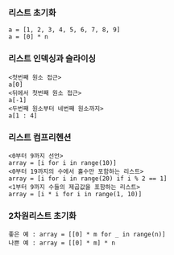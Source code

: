 ### 리스트 초기화
```
a = [1, 2, 3, 4, 5, 6, 7, 8, 9]
a = [0] * n
```

### 리스트 인덱싱과 슬라이싱
```
<첫번째 원소 접근>
a[0] 
<뒤에서 첫번째 원소 접근>
a[-1]
<두번째 원소부터 네번째 원소까지>
a[1 : 4]
```

### 리스트 컴프리헨션
```
<0부터 9까지 선언>
array = [i for i in range(10)]
<0부터 19까지의 수에서 홀수만 포함하는 리스트>
array = [i for i in range(20) if i % 2 == 1]
<1부터 9까지 수들의 제곱값을 포함하는 리스트>
array = [i * i for i in range(1, 10)]
```
### 2차원리스트 초기화
```
좋은 예 : array = [[0] * m for _ in range(n)]
나쁜 예 : array = [[0] * m] * n
```
